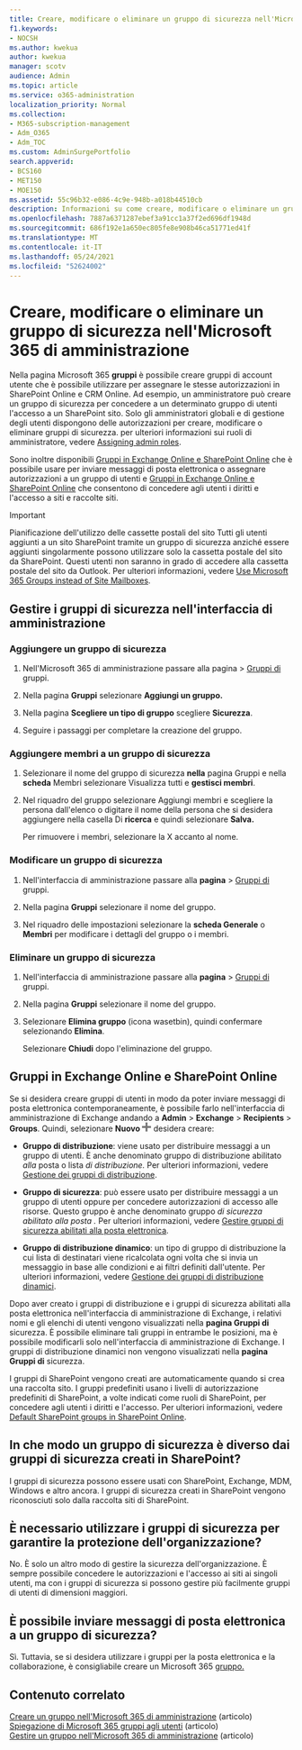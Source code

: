 ```yaml
---
title: Creare, modificare o eliminare un gruppo di sicurezza nell'Microsoft 365 di amministrazione
f1.keywords:
- NOCSH
ms.author: kwekua
author: kwekua
manager: scotv
audience: Admin
ms.topic: article
ms.service: o365-administration
localization_priority: Normal
ms.collection:
- M365-subscription-management
- Adm_O365
- Adm_TOC
ms.custom: AdminSurgePortfolio
search.appverid:
- BCS160
- MET150
- MOE150
ms.assetid: 55c96b32-e086-4c9e-948b-a018b44510cb
description: Informazioni su come creare, modificare o eliminare un gruppo di sicurezza.
ms.openlocfilehash: 7887a6371287ebef3a91cc1a37f2ed696df1948d
ms.sourcegitcommit: 686f192e1a650ec805fe8e908b46ca51771ed41f
ms.translationtype: MT
ms.contentlocale: it-IT
ms.lasthandoff: 05/24/2021
ms.locfileid: "52624002"
---
```

# <a name="create-edit-or-delete-a-security-group-in-the-microsoft-365-admin-center"></a>Creare, modificare o eliminare un gruppo di sicurezza nell'Microsoft 365 di amministrazione

Nella pagina Microsoft 365 **gruppi** è possibile creare gruppi di account utente che è possibile utilizzare per assegnare le stesse autorizzazioni in SharePoint Online e CRM Online. Ad esempio, un amministratore può creare un gruppo di sicurezza per concedere a un determinato gruppo di utenti l'accesso a un SharePoint sito. Solo gli amministratori globali e di gestione degli utenti dispongono delle autorizzazioni per creare, modificare o eliminare gruppi di sicurezza. per ulteriori informazioni sui ruoli di amministratore, vedere [Assigning admin roles](../add-users/assign-admin-roles.md). 
  
Sono inoltre disponibili [Gruppi in Exchange Online e SharePoint Online](#groups-in-exchange-online-and-sharepoint-online) che è possibile usare per inviare messaggi di posta elettronica o assegnare autorizzazioni a un gruppo di utenti e [Gruppi in Exchange Online e SharePoint Online](#groups-in-exchange-online-and-sharepoint-online) che consentono di concedere agli utenti i diritti e l'accesso a siti e raccolte siti. 
  
> [!IMPORTANT]
>  Pianificazione dell'utilizzo delle cassette postali del sito Tutti gli utenti aggiunti a un sito SharePoint tramite un gruppo di sicurezza anziché essere aggiunti singolarmente possono utilizzare solo la cassetta postale del sito da SharePoint. Questi utenti non saranno in grado di accedere alla cassetta postale del sito da Outlook. Per ulteriori informazioni, vedere [Use Microsoft 365 Groups instead of Site Mailboxes](https://support.microsoft.com/office/737d6b1f-67cc-41fe-8db8-f2d09dd1673b). 
  
## <a name="manage-security-groups-in-the-admin-center"></a>Gestire i gruppi di sicurezza nell'interfaccia di amministrazione

### <a name="add-a-security-group"></a>Aggiungere un gruppo di sicurezza

1. Nell'Microsoft 365 di amministrazione passare alla pagina  >  <a href="https://go.microsoft.com/fwlink/p/?linkid=2052855" target="_blank">Gruppi di</a> gruppi.
  
2. Nella pagina **Gruppi** selezionare **Aggiungi un gruppo.**
    
3. Nella pagina **Scegliere un tipo di gruppo** scegliere **Sicurezza**. 
    
4. Seguire i passaggi per completare la creazione del gruppo. 
 
### <a name="add-members-to-a-security-group"></a>Aggiungere membri a un gruppo di sicurezza
    
1. Selezionare il nome del gruppo di sicurezza **nella** pagina Gruppi e nella **scheda** Membri selezionare Visualizza tutti e **gestisci membri**. 
    
2. Nel riquadro del  gruppo selezionare Aggiungi membri e scegliere la persona dall'elenco o digitare il nome della persona che si desidera aggiungere nella casella Di **ricerca** e quindi selezionare **Salva.**
    
    Per rimuovere i membri, selezionare la X accanto al nome. 
  
### <a name="edit-a-security-group"></a>Modificare un gruppo di sicurezza

1. Nell'interfaccia di amministrazione passare alla **pagina** \> <a href="https://go.microsoft.com/fwlink/p/?linkid=2052855" target="_blank">Gruppi di</a> gruppi.
  
2. Nella pagina **Gruppi** selezionare il nome del gruppo. 
    
3. Nel riquadro delle impostazioni selezionare la **scheda Generale** o **Membri** per modificare i dettagli del gruppo o i membri.

### <a name="delete-a-security-group"></a>Eliminare un gruppo di sicurezza

1. Nell'interfaccia di amministrazione passare alla **pagina**  >  <a href="https://go.microsoft.com/fwlink/p/?linkid=2052855" target="_blank">Gruppi di</a> gruppi.
    
2. Nella pagina **Gruppi** selezionare il nome del gruppo. 
    
3. Selezionare **Elimina gruppo** (icona wasetbin), quindi confermare selezionando **Elimina**.
    
    Selezionare **Chiudi** dopo l'eliminazione del gruppo. 
    
## <a name="groups-in-exchange-online-and-sharepoint-online"></a>Gruppi in Exchange Online e SharePoint Online

Se si desidera creare gruppi di utenti in modo da poter inviare messaggi di posta elettronica contemporaneamente, è possibile farlo nell'interfaccia di amministrazione di Exchange andando a **Admin** \> **Exchange** \> **Recipients** \> **Groups**. Quindi, selezionare **Nuovo** ![ aggiungi e selezionare il tipo di gruppo che si ](../../media/328ffb57-5f31-430a-b653-4a6b8e76d338.png) desidera creare: 
  
- **Gruppo di distribuzione**: viene usato per distribuire messaggi a un gruppo di utenti. È anche denominato gruppo di distribuzione abilitato *alla* posta o lista *di distribuzione.* Per ulteriori informazioni, vedere [Gestione dei gruppi di distribuzione](/exchange/recipients-in-exchange-online/manage-distribution-groups/manage-distribution-groups).
    
- **Gruppo di sicurezza**: può essere usato per distribuire messaggi a un gruppo di utenti oppure per concedere autorizzazioni di accesso alle risorse. Questo gruppo è anche denominato gruppo *di sicurezza abilitato alla posta .* Per ulteriori informazioni, vedere [Gestire gruppi di sicurezza abilitati alla posta elettronica](/Exchange/recipients/mail-enabled-security-groups).
    
- **Gruppo di distribuzione dinamico**: un tipo di gruppo di distribuzione la cui lista di destinatari viene ricalcolata ogni volta che si invia un messaggio in base alle condizioni e ai filtri definiti dall'utente. Per ulteriori informazioni, vedere [Gestione dei gruppi di distribuzione dinamici](/Exchange/recipients/dynamic-distribution-groups/dynamic-distribution-groups).
    
Dopo aver creato i gruppi di distribuzione e i gruppi di sicurezza abilitati alla posta elettronica nell'interfaccia di amministrazione di Exchange, i relativi nomi e gli elenchi di utenti vengono visualizzati nella **pagina Gruppi di** sicurezza. È possibile eliminare tali gruppi in entrambe le posizioni, ma è possibile modificarli solo nell'interfaccia di amministrazione di Exchange. I gruppi di distribuzione dinamici non vengono visualizzati nella **pagina Gruppi di** sicurezza. 
  
 I gruppi di SharePoint vengono creati are automaticamente quando si crea una raccolta sito. I gruppi predefiniti usano i livelli di autorizzazione predefiniti di SharePoint, a volte indicati come ruoli di SharePoint, per concedere agli utenti i diritti e l'accesso. Per ulteriori informazioni, vedere [Default SharePoint groups in SharePoint Online](/sharepoint/default-sharepoint-groups).
  
## <a name="how-is-a-security-group-different-from-security-groups-i-create-in-sharepoint"></a>In che modo un gruppo di sicurezza è diverso dai gruppi di sicurezza creati in SharePoint?

I gruppi di sicurezza possono essere usati con SharePoint, Exchange, MDM, Windows e altro ancora. I gruppi di sicurezza creati in SharePoint vengono riconosciuti solo dalla raccolta siti di SharePoint.
  
## <a name="do-i-have-to-use-security-groups-for-my-organization-to-be-secure"></a>È necessario utilizzare i gruppi di sicurezza per garantire la protezione dell'organizzazione?

No. È solo un altro modo di gestire la sicurezza dell'organizzazione. È sempre possibile concedere le autorizzazioni e l'accesso ai siti ai singoli utenti, ma con i gruppi di sicurezza si possono gestire più facilmente gruppi di utenti di dimensioni maggiori.
  
## <a name="can-i-send-email-to-a-security-group"></a>È possibile inviare messaggi di posta elettronica a un gruppo di sicurezza?

Sì. Tuttavia, se si desidera utilizzare i gruppi per la posta elettronica e la collaborazione, è consigliabile creare un Microsoft 365 [gruppo.](../create-groups/create-groups.md) 

## <a name="related-content"></a>Contenuto correlato

[Creare un gruppo nell'Microsoft 365 di amministrazione](../create-groups/create-groups.md) (articolo)\
[Spiegazione di Microsoft 365 gruppi agli utenti](../create-groups/explain-groups-knowledge-worker.md) (articolo)\
[Gestire un gruppo nell'Microsoft 365 di amministrazione](../create-groups/manage-groups.md) (articolo)